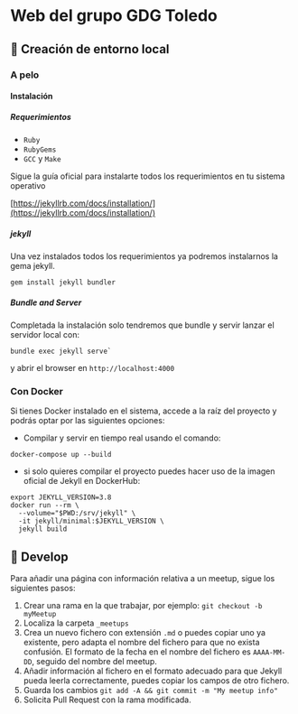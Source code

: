 # Web del grupo GDG Toledo

## 🚀 Creación de entorno local

### A pelo

#### Instalación

##### Requerimientos

* `Ruby`
* `RubyGems`
* `GCC` y `Make`

Sigue la guía oficial para instalarte todos los requerimientos en tu sistema operativo

[https://jekyllrb.com/docs/installation/](https://jekyllrb.com/docs/installation/)


##### jekyll

Una vez instalados todos los requerimientos ya podremos instalarnos la gema jekyll.

```shell
gem install jekyll bundler
```

##### Bundle and Server

Completada la instalación solo tendremos que bundle y servir lanzar el servidor local con:

```shell
bundle exec jekyll serve`
```

y abrir el browser en `http://localhost:4000`


### Con Docker

Si tienes Docker instalado en el sistema, accede a la raíz del proyecto y podrás optar por las siguientes opciones:

- Compilar y servir en tiempo real usando el comando:
````
docker-compose up --build
````

- si solo quieres compilar el proyecto puedes hacer uso de la imagen oficial de Jekyll en DockerHub:

````shell
export JEKYLL_VERSION=3.8
docker run --rm \
  --volume="$PWD:/srv/jekyll" \
  -it jekyll/minimal:$JEKYLL_VERSION \
  jekyll build
````

## 🔧 Develop

Para añadir una página con información relativa a un meetup, sigue los siguientes pasos:

  1. Crear una rama en la que trabajar, por ejemplo: `git checkout -b myMeetup`
  2. Localiza la carpeta `_meetups`
  3. Crea un nuevo fichero con extensión `.md` o puedes copiar uno ya existente, pero adapta el nombre del fichero para que no exista confusión. El formato de la fecha en el nombre del fichero es `AAAA-MM-DD`, seguido del nombre del meetup.
  4. Añadir información al fichero en el formato adecuado para que Jekyll pueda leerla correctamente, puedes copiar los campos de otro fichero.
  5. Guarda los cambios `git add -A && git commit -m "My meetup info"`
  6. Solicita Pull Request con la rama modificada.
